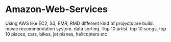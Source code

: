 # Amazon-Web-Services

Using AWS like EC2, S3, EMR, RMD different kind of projects are build.
movie recommendation system.
data sorting.
Top 10 artist.
top 10 songs.
top 10 places, cars, bikes, jet planes, helicopters
etc
